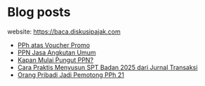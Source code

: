 # Blog posts

website: https://baca.diskusipajak.com

<!-- BLOG-POST-LIST:START -->
- [PPh atas Voucher Promo](https://baca.diskusipajak.com/pph-atas-voucher-promo/)
- [PPN Jasa Angkutan Umum](https://baca.diskusipajak.com/ppn-jasa-angkutan-umum/)
- [Kapan Mulai Pungut PPN?](https://baca.diskusipajak.com/kapan-mulai-pungut-ppn/)
- [Cara Praktis Menyusun SPT Badan 2025 dari Jurnal Transaksi](https://baca.diskusipajak.com/cara-praktis-menyusun-spt-badan-2025-dari-jurnal-transaksi/)
- [Orang Pribadi Jadi Pemotong PPh 21](https://baca.diskusipajak.com/orang-pribadi-jadi-pemotong-pph-21/)
<!-- BLOG-POST-LIST:END -->

<!--
**kelaspajak/kelaspajak** is a ✨ _special_ ✨ repository because its `README.md` (this file) appears on your GitHub profile.

Here are some ideas to get you started:

- 🔭 I’m currently working on ...
- 🌱 I’m currently learning ...
- 👯 I’m looking to collaborate on ...
- 🤔 I’m looking for help with ...
- 💬 Ask me about ...
- 📫 How to reach me: ...
- 😄 Pronouns: ...
- ⚡ Fun fact: ...
-->
